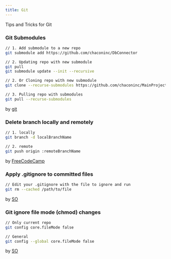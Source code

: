 ```yaml
---
title: Git
---
```

Tips and Tricks for Git

### Git Submodules

```bash
// 1. Add submodule to a new repo
git submodule add https://github.com/chaconinc/DbConnector

// 2. Updating repo with new submodule
git pull
git submodule update --init --recursive

// 2. Or Cloning repo with new submodule
git clone --recurse-submodules https://github.com/chaconinc/MainProject

// 3. Pulling repo with submodules
git pull --recurse-submodules
```

by [git](https://git-scm.com/book/en/v2/Git-Tools-Submodules)

### Delete branch locally and remotely

```bash
// 1. locally
git branch -d localBranchName

// 2. remote
git push origin :remoteBranchName
```

by [FreeCodeCamp](https://forum.freecodecamp.org/t/how-to-delete-a-git-branch-both-locally-and-remotely/13211)

### Apply .gitignore to committed files

```bash
// Edit your .gitignore with the file to ignore and run
git rm --cached /path/to/file
```

by [SO](https://stackoverflow.com/questions/7527982/applying-gitignore-to-committed-files)

### Git ignore file mode (chmod) changes

```bash
// Only current repo
git config core.fileMode false

// General
git config --global core.fileMode false
```

by [SO](https://stackoverflow.com/questions/1580596/how-do-i-make-git-ignore-file-mode-chmod-changes)
